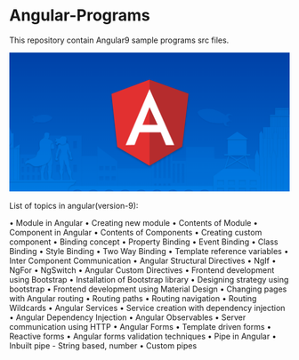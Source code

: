 # Angular-Programs
This repository contain Angular9 sample programs src files.

![](Images/angular.png)


List of topics in angular(version-9):

• Module in Angular
• Creating new module
• Contents of Module
• Component in Angular
• Contents of Components
• Creating custom component
• Binding concept
• Property Binding
• Event Binding
• Class Binding
• Style Binding
• Two Way Binding
• Template reference variables
• Inter Component Communication
• Angular Structural Directives
• NgIf
• NgFor
• NgSwitch
• Angular Custom Directives
• Frontend development using Bootstrap
• Installation of Bootstrap library
• Designing strategy using bootstrap
• Frontend development using Material Design
• Changing pages with Angular routing
• Routing paths
• Routing navigation
• Routing Wildcards
• Angular Services
• Service creation with dependency injection
• Angular Dependency Injection
• Angular Observables
• Server communication using HTTP
• Angular Forms
• Template driven forms
• Reactive forms
• Angular forms validation techniques
• Pipe in Angular
• Inbuilt pipe - String based, number
• Custom pipes
